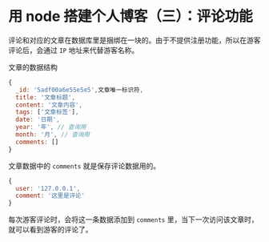 # 用 node 搭建个人博客（三）：评论功能
评论和对应的文章在数据库里是捆绑在一块的。由于不提供注册功能，所以在游客评论后，会通过 `IP` 地址来代替游客名称。

文章的数据结构
```js
{
  _id: '5adf00a6e55e5e5',文章唯一标识符,
  title: '文章标题',
  content: '文章内容',
  tags: ['文章标签'],
  date: '日期',
  year: '年', // 查询用
  month: '月', // 查询用
  comments: []
}
```
文章数据中的 `comments` 就是保存评论数据用的。
```js
{
  user: '127.0.0.1',
  comment: '这里是评论'
}
```
每次游客评论时，会将这一条数据添加到 `comments` 里，当下一次访问该文章时，就可以看到游客的评论了。
